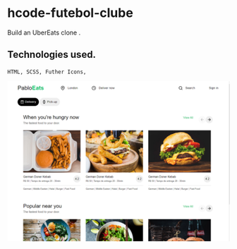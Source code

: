 # hcode-futebol-clube

Build an UberEats clone .

## Technologies used.

```
HTML, SCSS, Futher Icons,
```

![alt text](img1.png)
